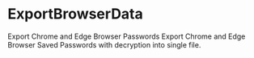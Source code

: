 # ExportBrowserData

Export Chrome and Edge Browser Passwords 
Export Chrome and Edge Browser Saved Passwords with decryption into single file.
